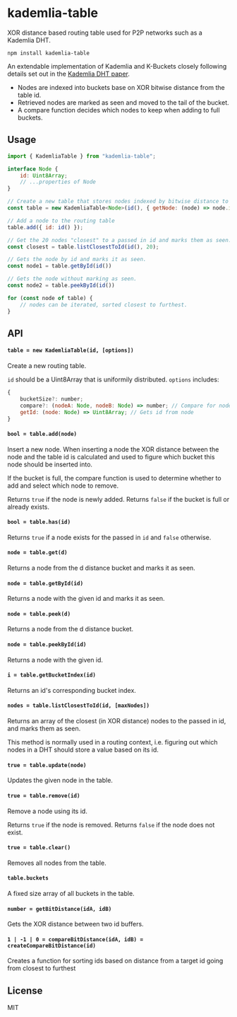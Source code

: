 # kademlia-table

XOR distance based routing table used for P2P networks such as a Kademlia DHT.

```
npm install kademlia-table
```

An extendable implementation of Kademlia and K-Buckets closely following details set out in the [Kademlia DHT paper](https://pdos.csail.mit.edu/~petar/papers/maymounkov-kademlia-lncs.pdf).

- Nodes are indexed into buckets base on XOR bitwise distance from the table id.
- Retrieved nodes are marked as seen and moved to the tail of the bucket.
- A compare function decides which nodes to keep when adding to full buckets.

## Usage

```js
import { KademliaTable } from "kademlia-table";

interface Node {
	id: Uint8Array;
	// ...properties of Node
}

// Create a new table that stores nodes indexed by bitwise distance to the passed in id.
const table = new KademliaTable<Node>(id(), { getNode: (node) => node.id });

// Add a node to the routing table
table.add({ id: id() });

// Get the 20 nodes "closest" to a passed in id and marks them as seen.
const closest = table.listClosestToId(id(), 20);

// Gets the node by id and marks it as seen.
const node1 = table.getById(id())

// Gets the node without marking as seen.
const node2 = table.peekById(id())

for (const node of table) {
	// nodes can be iterated, sorted closest to furthest.
}
```

## API

#### `table = new KademliaTable(id, [options])`

Create a new routing table.

`id` should be a Uint8Array that is uniformily distributed. `options` includes:

```js
{
	bucketSize?: number;
	compare?: (nodeA: Node, nodeB: Node) => number; // Compare for nodes being added to full buckets
	getId: (node: Node) => Uint8Array; // Gets id from node
}
```

#### `bool = table.add(node)`

Insert a new node. When inserting a node the XOR distance between the node and 
the table id is calculated and used to figure which bucket this node should be 
inserted into.

If the bucket is full, the compare function is used to determine whether to add
and select which node to remove.

Returns `true` if the node is newly added.
Returns `false` if the bucket is full or already exists.

#### `bool = table.has(id)`

Returns `true` if a node exists for the passed in `id` and `false` otherwise.

#### `node = table.get(d)`

Returns a node from the d distance bucket and marks it as seen.

#### `node = table.getById(id)`

Returns a node with the given id and marks it as seen.

#### `node = table.peek(d)`

Returns a node from the d distance bucket.

#### `node = table.peekById(id)`

Returns a node with the given id.

#### `i = table.getBucketIndex(id)`

Returns an id's corresponding bucket index.

#### `nodes = table.listClosestToId(id, [maxNodes])`

Returns an array of the closest (in XOR distance) nodes to the passed in id,
and marks them as seen.

This method is normally used in a routing context, i.e. figuring out which nodes
in a DHT should store a value based on its id.

#### `true = table.update(node)`

Updates the given node in the table.

#### `true = table.remove(id)`

Remove a node using its id.

Returns `true` if the node is removed.
Returns `false` if the node does not exist.

#### `true = table.clear()`

Removes all nodes from the table.

#### `table.buckets`

A fixed size array of all buckets in the table.

#### `number = getBitDistance(idA, idB)`

Gets the XOR distance between two id buffers.

#### `1 | -1 | 0 = compareBitDistance(idA, idB) = createCompareBitDistance(id)`

Creates a function for sorting ids based on distance from a target id going from closest to furthest

## License

MIT
